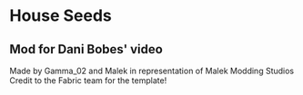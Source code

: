 # House Seeds

## Mod for Dani Bobes' video 

Made by Gamma_02 and Malek in representation of Malek Modding Studios
Credit to the Fabric team for the template!
